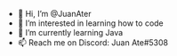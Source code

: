 - 👋 Hi, I’m @JuanAter
- 👀 I’m interested in learning how to code
- 🌱 I’m currently learning Java
- 📫 Reach me on Discord: Juan Ate#5308
